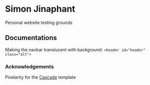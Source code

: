# Simon Jinaphant

Personal website testing grounds

## Documentations
Making the navbar translucent with background:
`<header id="header" class="alt">`
 
### Acknowledgements
Pixelarity for the [Cascade](https://pixelarity.com/cascade) template